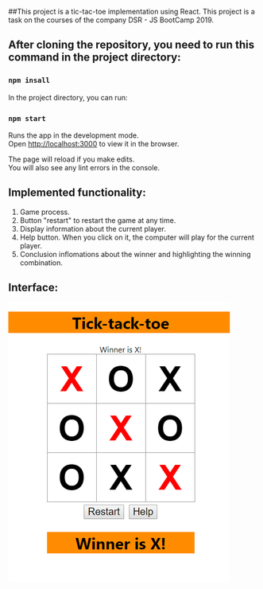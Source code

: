 
##This project is a tic-tac-toe implementation using React.
This project is a task on the courses of the company DSR - JS BootCamp 2019.
## After cloning the repository, you need to run this command in the project directory:

### `npm insall`

In the project directory, you can run:

### `npm start`

Runs the app in the development mode.<br>
Open [http://localhost:3000](http://localhost:3000) to view it in the browser.

The page will reload if you make edits.<br>
You will also see any lint errors in the console.

## Implemented functionality:
1. Game process.
2. Button "restart" to restart the game at any time.
3. Display information about the current player.
4. Help button. When you click on it, the computer will play for the current player.
5. Сonclusion inflomations about the winner and highlighting the winning combination.

## Interface:
![Screenshot](img/interface.PNG)
